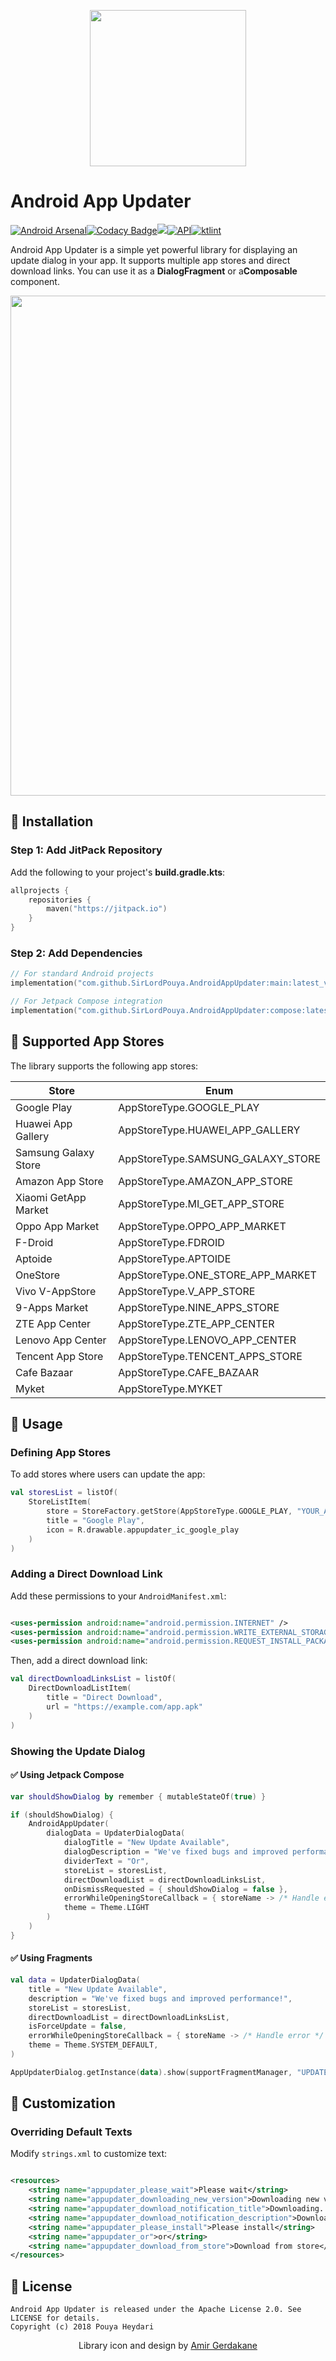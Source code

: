 <p align="center">
  <img src="https://raw.githubusercontent.com/SirLordPouya/AndroidAppUpdater/master/pics/icon.png" width="250">
</p>

# Android App Updater

[![Android Arsenal](https://img.shields.io/badge/Android%20Arsenal-Easy%20App%20Updater-brightgreen.svg?style=flat)](https://android-arsenal.com/details/1/7388)[![Codacy Badge](https://app.codacy.com/project/badge/Grade/7e8f094fd77044b5b26bc6c157bfbbc3)](https://app.codacy.com/gh/SirLordPouya/AndroidAppUpdater/dashboard?utm_source=gh&utm_medium=referral&utm_content=&utm_campaign=Badge_grade)[![](https://jitpack.io/v/SirLordPouya/AndroidAppUpdater.svg)](https://jitpack.io/#SirLordPouya/AndroidAppUpdater)[![API](https://img.shields.io/badge/API-16%2B-brightgreen.svg?style=flat)](https://android-arsenal.com/api?level=16)[![ktlint](https://img.shields.io/badge/code%20style-%E2%9D%A4-FF4081.svg)](https://ktlint.github.io/)

Android App Updater is a simple yet powerful library for displaying an update dialog in your app. It supports multiple app stores and direct download links. You can use it as a **DialogFragment** or a**Composable** component.

<p align="center">
  <img src="https://raw.githubusercontent.com/SirLordPouya/AndroidAppUpdater/master/pics/header.png" width="800">
</p>

## 🚀 Installation

### Step 1: Add JitPack Repository

Add the following to your project's **build.gradle.kts**:

```kotlin
allprojects {
    repositories {
        maven("https://jitpack.io")
    }
}
```

### Step 2: Add Dependencies

```kotlin
// For standard Android projects
implementation("com.github.SirLordPouya.AndroidAppUpdater:main:latest_version")

// For Jetpack Compose integration
implementation("com.github.SirLordPouya.AndroidAppUpdater:compose:latest_version")
```

## 🎯 Supported App Stores

The library supports the following app stores:

| Store                | Enum                              |
|----------------------|-----------------------------------|
| Google Play          | AppStoreType.GOOGLE_PLAY          |
| Huawei App Gallery   | AppStoreType.HUAWEI_APP_GALLERY   |
| Samsung Galaxy Store | AppStoreType.SAMSUNG_GALAXY_STORE |
| Amazon App Store     | AppStoreType.AMAZON_APP_STORE     |
| Xiaomi GetApp Market | AppStoreType.MI_GET_APP_STORE     |
| Oppo App Market      | AppStoreType.OPPO_APP_MARKET      |
| F-Droid              | AppStoreType.FDROID               |
| Aptoide              | AppStoreType.APTOIDE              |
| OneStore             | AppStoreType.ONE_STORE_APP_MARKET |
| Vivo V-AppStore      | AppStoreType.V_APP_STORE          |
| 9-Apps Market        | AppStoreType.NINE_APPS_STORE      |
| ZTE App Center       | AppStoreType.ZTE_APP_CENTER       |
| Lenovo App Center    | AppStoreType.LENOVO_APP_CENTER    |
| Tencent App Store    | AppStoreType.TENCENT_APPS_STORE   |
| Cafe Bazaar          | AppStoreType.CAFE_BAZAAR          |
| Myket                | AppStoreType.MYKET                |

## 📌 Usage

### Defining App Stores

To add stores where users can update the app:

```kotlin
val storesList = listOf(
    StoreListItem(
        store = StoreFactory.getStore(AppStoreType.GOOGLE_PLAY, "YOUR_APP_PACKAGE"),
        title = "Google Play",
        icon = R.drawable.appupdater_ic_google_play
    )
)
```

### Adding a Direct Download Link

Add these permissions to your `AndroidManifest.xml`:

```xml

<uses-permission android:name="android.permission.INTERNET" />
<uses-permission android:name="android.permission.WRITE_EXTERNAL_STORAGE" />
<uses-permission android:name="android.permission.REQUEST_INSTALL_PACKAGES" />
```

Then, add a direct download link:

```kotlin
val directDownloadLinksList = listOf(
    DirectDownloadListItem(
        title = "Direct Download",
        url = "https://example.com/app.apk"
    )
)
```

### Showing the Update Dialog

#### ✅ Using Jetpack Compose

```kotlin
var shouldShowDialog by remember { mutableStateOf(true) }

if (shouldShowDialog) {
    AndroidAppUpdater(
        dialogData = UpdaterDialogData(
            dialogTitle = "New Update Available",
            dialogDescription = "We've fixed bugs and improved performance!",
            dividerText = "Or",
            storeList = storesList,
            directDownloadList = directDownloadLinksList,
            onDismissRequested = { shouldShowDialog = false },
            errorWhileOpeningStoreCallback = { storeName -> /* Handle error */ },
            theme = Theme.LIGHT
        )
    )
}
```

#### ✅ Using Fragments

```kotlin
val data = UpdaterDialogData(
    title = "New Update Available",
    description = "We've fixed bugs and improved performance!",
    storeList = storesList,
    directDownloadList = directDownloadLinksList,
    isForceUpdate = false,
    errorWhileOpeningStoreCallback = { storeName -> /* Handle error */ },
    theme = Theme.SYSTEM_DEFAULT,
)

AppUpdaterDialog.getInstance(data).show(supportFragmentManager, "UPDATE_DIALOG")
```

## 🎨 Customization

### Overriding Default Texts

Modify `strings.xml` to customize text:

```xml

<resources>
    <string name="appupdater_please_wait">Please wait</string>
    <string name="appupdater_downloading_new_version">Downloading new version...</string>
    <string name="appupdater_download_notification_title">Downloading...</string>
    <string name="appupdater_download_notification_description">Downloading new version</string>
    <string name="appupdater_please_install">Please install</string>
    <string name="appupdater_or">or</string>
    <string name="appupdater_download_from_store">Download from store</string>
</resources>
```

## 📝 License

```
Android App Updater is released under the Apache License 2.0. See LICENSE for details.
Copyright (c) 2018 Pouya Heydari
```

<p align="center">Library icon and design by <a href="https://dribbble.com/Amirgk" title="Amir Gerdakane">Amir Gerdakane</a></p>
